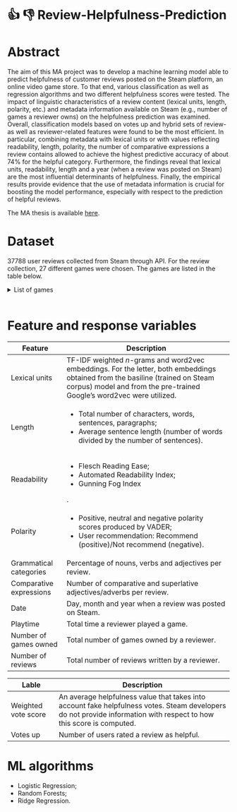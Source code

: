 # :thumbsup: :thumbsdown: Review-Helpfulness-Prediction

# Abstract
The aim of this MA project was to develop a machine learning model able to predict helpfulness of customer reviews posted on the Steam platform, an online video game store. 
To that end, various classification as well as regression algorithms and two different helpfulness scores were tested. The impact of linguistic characteristics of a review content (lexical
units, length, polarity, etc.) and metadata information available on Steam (e.g., number of games a reviewer owns) on the helpfulness prediction was examined. Overall, classification models based on votes up and hybrid sets of review- as well as reviewer-related features were found to be the most efficient. In particular, combining metadata with lexical units or with values reflecting readability, length, polarity, the number of comparative expressions a review contains allowed to achieve the highest predictive accuracy of about 74% for the helpful category. Furthermore, the findings reveal that lexical units, readability, length and a year (when a review was posted on Steam) are the most influential determinants of helpfulness. Finally, the empirical results provide evidence that the use of metadata information is crucial for boosting the model performance, especially with respect to the prediction of helpful reviews.

The MA thesis is available [here](https://drive.google.com/file/d/1Hqo493xVEOy4VuxHNv67WbLjj-VQnbyh/view?usp=sharing).

# Dataset
37788 user reviews collected from Steam through API. For the review collection, 27 different games were chosen. The games are listed in the table below.
<br /> 

<details>
  <summary>  List of games </summary>

|**Game**                       |      **Release date**                                                                                                                                                                                      |
| ----------------------------- | ---------------------------------------------------------------------------------------------------------------------------------------------------------------------------------------------------------- |
|No Man’s Sky                   | 12.08.2016               |
|Dark Souls III                 | 11.04.2016               |
|Fallout 4                      | 12.11.2015               |
|Pay Day 2                      | 13.08.2013               |
|Day Z                          | 13.12.2018               |
|Life is Strange                | 30.01.2015               |
|Euro Truck Simulator 2         | 18.10.2012               |
|ARK: Survival Evolved          | 27.08.2017               |
|Subnautica                     | 23.01.2018               |
|The Forest                     | 30.04.2018               |
|Arma 3                         | 12.09.2013               |
|PlayerUnknown’s Battlegrounds  | 21.12.2017               |
|Red Dead Redemption 2          | 05.12.2019               |
|Divinity: Original Sin 2       | 12.09.2017               |
|Sekiro: Shadows Die Twice      | 21.03.2019               |
|Wallpaper Engine               | 16.11.2018               |
|Don’t Starve Together          | 21.03.2016               |
|Portal 2                       | 19.03.2011               |
|Left 4 Dead 2                  | 17.11.2009               |
|Dying Light                    | 26.01.2015               |
|The Binding of Isaac: Rebirth  | 04.11.2014               |
|Sid Meier’s Civilization VI    | 21.10.2016               |
|Mount & Blade II: Bannerlord   | 30.03.2020               |
|Rust                           | 08.02.2018               |
|Stardew Valley                 | 26.02.2016               |
|Grand Theft Auto V             | 14.03.2015               |
|Monster Hunter: Worldvote score| 09.08.2018               |                                                                                                                                                                                

</details>

<br />

# Feature and response variables
 
|         **Feature**          |      **Description**                                                                                                                                                                                       |
| ---------------------------- | ---------------------------------------------------------------------------------------------------------------------------------------------------------------------------------------------------------- |
|Lexical units	               |   TF-IDF weighted *n*-grams and word2vec embeddings. For the letter, both embeddings obtained from the basiline (trained on Steam corpus) model and from the pre-trained Google’s word2vec were utilized.  |
|Length                        |  <ul><li> Total number of characters, words, sentences, paragraphs;</li><li>Average sentence length (number of words divided by the number of sentences).</li></ul>                                        |                                                       
|Readability            	   |  <ul><li>Flesch Reading Ease;</li><li>Automated Readability Index;</li><li>Gunning Fog Index</li></ul>.                                                                                                    |
|Polarity    	               |  <ul><li>Positive, neutral and negative polarity scores produced by VADER;</li><li>User recommendation: Recommend (positive)/Not recommend (negative).</li></ul>                                           |
|Grammatical categories	       |   Percentage of nouns, verbs and adjectives per review.                                                                                                                                                    |
|Comparative expressions       |   Number of comparative and superlative adjectives/adverbs per review.                                                                                                                                     |
|Date           	           |   Day, month and year when a review was posted on Steam.                                                                                                                                                   |
|Playtime                      |   Total time a reviewer played a game.                                                                                                                                                                     |
|Number of games owned         |   Total number of games owned by a reviewer.                                                                                                                                                               |
|Number of reviews	           |   Total number of reviews written by a reviewer.                                                                                                                                                           |


|**Lable**        |      **Description**                                                                                                                                                                                                    |
| ---------------------------- | ---------------------------------------------------------------------------------------------------------------------------------------------------------------------------------------------------------- |
|Weighted vote score	       |  An average helpfulness value that takes into account fake helpfulness votes. Steam developers do not provide information with respect to how this score is computed.                                      |
|Votes up                      |  Number of users rated a review as helpful.                                                                                                                           |                                                                                        

# ML algorithms 
<ul><li>Logistic Regression;</li><li>Random Forests;</li><li>Ridge Regression.</li></ul>
